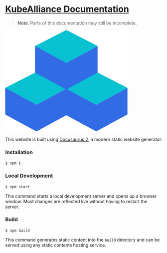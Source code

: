 # [KubeAlliance Documentation](https://docs.kubealliance.com)

> **Note**: Parts of this documentation may still be incomplete.

![KubeAlliance](./kubealliance-logo.png)

This website is built using [Docusaurus 2](https://docusaurus.io/), a modern static website generator.

### Installation

```
$ npm i
```

### Local Development

```
$ npm start
```

This command starts a local development server and opens up a browser window. Most changes are reflected live without having to restart the server.

### Build

```
$ npm build
```

This command generates static content into the `build` directory and can be served using any static contents hosting service.
